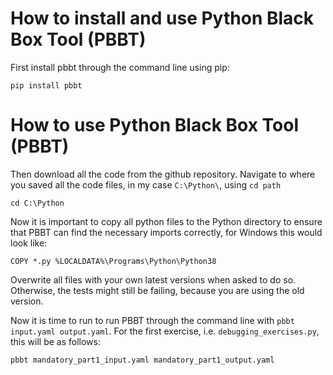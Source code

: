 How to install and use Python Black Box Tool (PBBT)
=============================================================

First install pbbt through the command line using pip:

```pip install pbbt```


How to use Python Black Box Tool (PBBT)
=============================================================

Then download all the code from the github repository. Navigate to where you saved all the code files, in my case `C:\Python\`, using `cd path`

```cd C:\Python```

Now it is important to copy all python files to the Python directory to ensure that PBBT can find the necessary imports correctly, for Windows this would look like:

```COPY *.py %LOCALDATA%\Programs\Python\Python38```

Overwrite all files with your own latest versions when asked to do so. Otherwise, the tests might still be failing, because you are using the old version.

Now it is time to run to run PBBT through the command line with `pbbt input.yaml output.yaml`. For the first exercise, i.e. `debugging_exercises.py`, this will be as follows:

```pbbt mandatory_part1_input.yaml mandatory_part1_output.yaml```

